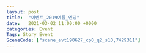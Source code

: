 ```yaml
---
layout: post
title:  "이벤트_2019여름_엔딩"
date:   2021-03-02 11:00:00 +0000
categories: Event
Tags: Story Event
SceneCode: ["scene_evt190627_cp0_q2_s10,7429311"]
---
```

